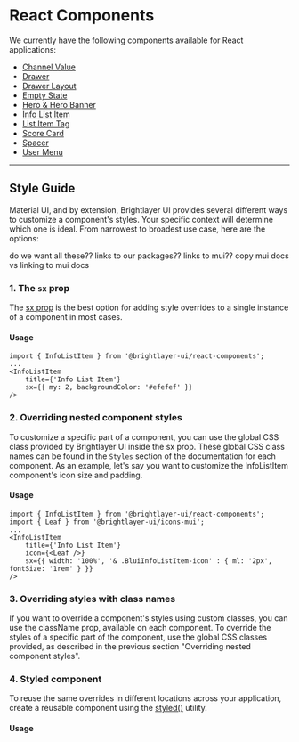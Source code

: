 # React Components

We currently have the following components available for React applications:

-   [Channel Value](https://github.com/brightlayer-ui/react-component-library/blob/dev/docs/ChannelValue.md)
-   [Drawer](https://github.com/brightlayer-ui/react-component-library/blob/dev/docs/Drawer.md)
-   [Drawer Layout](https://github.com/brightlayer-ui/react-component-library/blob/dev/docs/DrawerLayout.md)
-   [Empty State](https://github.com/brightlayer-ui/react-component-library/blob/dev/docs/EmptyState.md)
-   [Hero & Hero Banner](https://github.com/brightlayer-ui/react-component-library/blob/dev/docs/Hero.md)
-   [Info List Item](https://github.com/brightlayer-ui/react-component-library/blob/dev/docs/InfoListItem.md)
-   [List Item Tag](https://github.com/brightlayer-ui/react-component-library/blob/dev/docs/ListItemTag.md)
-   [Score Card](https://github.com/brightlayer-ui/react-component-library/blob/dev/docs/ScoreCard.md)
-   [Spacer](https://github.com/brightlayer-ui/react-component-library/blob/dev/docs/Spacer.md)
-   [User Menu](https://github.com/brightlayer-ui/react-component-library/blob/dev/docs/UserMenu.md)

---

## Style Guide

Material UI, and by extension, Brightlayer UI provides several different ways to customize a component's styles. Your specific context will determine which one is ideal. From narrowest to broadest use case, here are the options:

do we want all these?? links to our packages?? links to mui?? copy mui docs vs linking to mui docs

### 1. The `sx` prop

The [sx prop](https://mui.com/system/basics/#the-sx-prop) is the best option for adding style overrides to a single instance of a component in most cases.

#### Usage

```tsx
import { InfoListItem } from '@brightlayer-ui/react-components';
...
<InfoListItem
    title={'Info List Item'}
    sx={{ my: 2, backgroundColor: '#efefef' }}
/>
```

### 2. Overriding nested component styles

To customize a specific part of a component, you can use the global CSS class provided by Brightlayer UI inside the sx prop. These global CSS class names can be found in the `Styles` section of the documentation for each component. As an example, let's say you want to customize the InfoListItem component's icon size and padding.

#### Usage

```tsx
import { InfoListItem } from '@brightlayer-ui/react-components';
import { Leaf } from '@brightlayer-ui/icons-mui';
...
<InfoListItem
    title={'Info List Item'}
    icon={<Leaf />}
    sx={{ width: '100%', '& .BluiInfoListItem-icon' : { ml: '2px', fontSize: '1rem' } }}
/>
```

### 3. Overriding styles with class names

If you want to override a component's styles using custom classes, you can use the className prop, available on each component. To override the styles of a specific part of the component, use the global CSS classes provided, as described in the previous section "Overriding nested component styles".

### 4. Styled component

To reuse the same overrides in different locations across your application, create a reusable component using the [styled()](https://mui.com/system/styled/) utility.

#### Usage
